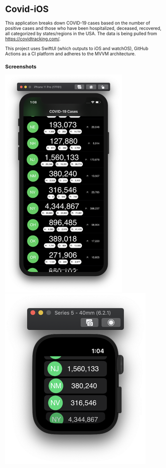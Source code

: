 # Covid-iOS

This application breaks down COVID-19 cases based on the number of positive cases and those who have been hospitalized, deceased, recovered, all categorized by states/regions in the USA. The data is being pulled from https://covidtracking.com/.

This project uses SwiftUI (which outputs to iOS and watchOS), GitHub Actions as a CI platform and adheres to the MVVM architecture.

### Screenshots


<img src="https://github.com/avijeets/Covid-iOS/blob/master/images/iOS.png" height="700"> <img src="https://github.com/avijeets/Covid-iOS/blob/master/images/watchOS.png" height="550">

